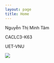 ```yaml
---
layout: page
title: Home
---
```

Nguyễn Thị Minh Tâm

CACLC3-K63 

UET-VNU 

<img src="https://scontent.fhan4-1.fna.fbcdn.net/v/t1.0-9/70109993_2605390696355155_3806798671731752960_n.jpg?_nc_cat=105&_nc_sid=a4a2d7&_nc_ohc=UiamM_UlkC4AX9YblyK&_nc_ht=scontent.fhan4-1.fna&oh=d81cd6563c075b77a5a77e8c0171dae0&oe=5F95310A">